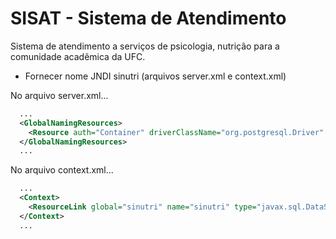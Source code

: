 # SISAT - Sistema de Atendimento
Sistema de atendimento a serviços de psicologia, nutrição para a comunidade acadêmica da UFC.

- Fornecer nome JNDI sinutri (arquivos server.xml e context.xml)

No arquivo server.xml...
```xml
  ...
  <GlobalNamingResources>
    <Resource auth="Container" driverClassName="org.postgresql.Driver" maxActive="10" maxIdle="3" maxWait="10000" name="sinutri" password="senha" type="javax.sql.DataSource" url="jdbc:postgresql://localhost/sinutri" username="usuario"/>
  </GlobalNamingResources>
  ...
```

No arquivo context.xml...
```xml
  ...
  <Context>
    <ResourceLink global="sinutri" name="sinutri" type="javax.sql.DataSource"/>
  </Context>
  ...
```
